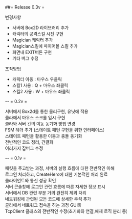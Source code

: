##= Release 0.3v = 

변경사항   
 - 서버에 Box2D 라이브러리 추가  
 - 캐릭터의 공격스킬 시전 구현  
 - Magician 캐릭터 추가  
 - Magician스킬에 파이어볼 스킬 추가  
 - 화면내 EXIT버튼 구현  
 - 기타 버그 수정  


조작방법  
 - 캐릭터 이동 : 마우스 우클릭  
 - 스킬1 사용 : Q + 마우스 좌클릭    
 - 스킬2 사용 : W + 마우스 좌클릭  

--
= 0.2v =

서버에서 Box2d를 통한 물리구현, 유닛에 적용  
클라에서 마우스 스크롤 임시 구현  
클라와 서버 간의 이동 동기화 방법 변경  
FSM 헤더 추가 (스테이트 패턴 구현을 위한 인터페이스)  
스테이트 패턴을 활용한 이동과 충돌 동기화  
전반적인 코드 정리, 간결화  
여러가지 잡버그 수정  

--
= 0.1v =

패킷을 주고받는 과정, 서버의 실행 흐름에 대한 전반적인 이해  
로그인 처리하고, CreateHero에 대한 기본적인 처리 완료  
클라이언트와 통신 성공 확인  
서버 콘솔창에 로그인 관련 흐름에 따른 자세한 정보 표시  
서버에서 DB 관련 부분 거의 완전히 제외 처리  
네트워킹에 관련된 모든 코드에 상세한 주석 추가  
클라에서 네트워크 접속을 하는 과정 GUI화  
TcpClient 클래스의 전반적인 수정(초기화와 연결,해제 로직 분리 등)

